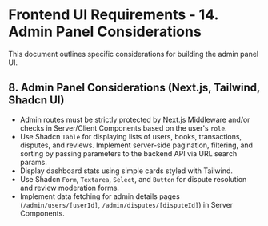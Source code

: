 # Frontend UI Requirements - 14. Admin Panel Considerations

This document outlines specific considerations for building the admin panel UI.

## 8. Admin Panel Considerations (Next.js, Tailwind, Shadcn UI)

- Admin routes must be strictly protected by Next.js Middleware and/or checks in Server/Client Components based on the user's `role`.
- Use Shadcn `Table` for displaying lists of users, books, transactions, disputes, and reviews. Implement server-side pagination, filtering, and sorting by passing parameters to the backend API via URL search params.
- Display dashboard stats using simple cards styled with Tailwind.
- Use Shadcn `Form`, `Textarea`, `Select`, and `Button` for dispute resolution and review moderation forms.
- Implement data fetching for admin details pages (`/admin/users/[userId]`, `/admin/disputes/[disputeId]`) in Server Components.
